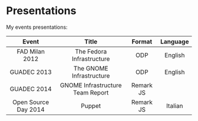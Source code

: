Presentations
=============

My events presentations:

| Event       | Title    | Format      | Language |
|:-------------:    |:-------------:|:-------------:|:-------------:|
| FAD Milan 2012 | The Fedora Infrastructure | ODP | English | 
| GUADEC 2013 | The GNOME Infrastructure | ODP | English |
| GUADEC 2014 | GNOME Infrastructure Team Report | Remark JS | 
| Open Source Day 2014 | Puppet | Remark JS| Italian | 
